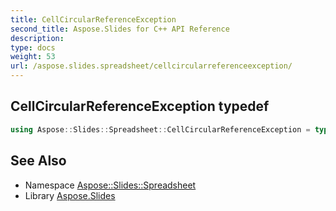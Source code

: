 ```yaml
---
title: CellCircularReferenceException
second_title: Aspose.Slides for C++ API Reference
description: 
type: docs
weight: 53
url: /aspose.slides.spreadsheet/cellcircularreferenceexception/
---
```

## CellCircularReferenceException typedef




```cpp
using Aspose::Slides::Spreadsheet::CellCircularReferenceException = typedef System::ExceptionWrapper<Details_CellCircularReferenceException>
```

## See Also

* Namespace [Aspose::Slides::Spreadsheet](../)
* Library [Aspose.Slides](../../)